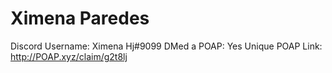 # Ximena Paredes

Discord Username: Ximena Hj#9099
DMed a POAP: Yes
Unique POAP Link: http://POAP.xyz/claim/g2t8lj